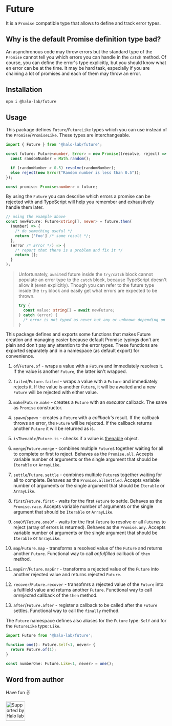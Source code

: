 # Future

It is a `Promise` compatible type that allows to define and track error types.

## Why is the default Promise definition type bad?

An asynchronous code may throw errors but the standard type of the `Promise` cannot tell you which errors you can handle in the `catch` method. Of course, you can define the error's type explicitly, but you should know what en error can be at the time. It may be hard task, especially if you are chaining a lot of promises and each of them may throw an error.

## Installation

```bash
npm i @halo-lab/future
```

## Usage

This package defines `Future`/`FutureLike` types which you can use instead of the `Promise`/`PromiseLike`. These types are interchangeable.

```typescript
import { Future } from '@halo-lab/future';

const future: Future<number, Error> = new Promise((resolve, reject) => {
  const randomNumber = Math.random();

  if (randomNumber > 0.5) resolve(randomNumber);
  else reject(new Error("Random number is less than 0.5"));
});

const promise: Promise<number> = future;
```

By using the `Future` you can describe which errors a promise can be rejected with and TypeScript will help you remember and exhaustively handle them later.

```typescript
// using the example above
const newFuture: Future<string[], never> = future.then(
  (number) => {
    /* do something useful */
    return ['foo'] /* some result */;
  },
  (error /* Error */) => {
    /* report that there is a problem and fix it */
    return [];
  }
);
```

> Unfortunately, `await`ed future inside the `try/catch` block cannot populate an error type to the `catch` block, because TypeScript doesn't allow it (even explicitly). Though you can refer to the future type inside the `try` block and easily get what errors are expected to be thrown.
> ```typescript
> try {
>   const value: string[] = await newFuture;
> } catch (error) {
>   /* error is not typed as never but any or unknown depending on your tsconfig */
> }
> ```

This package defines and exports some functions that makes Future creation and managing easier because default Promise typings don't are plain and don't pay any attention to the error types. These functions are exported separately and in a namespace (as default export) for convenience.

1. `of`/`Future.of` - wraps a value with a `Future` and immediately resolves it. If the value is another `Future`, the latter isn't wrapped.

2. `failed`/`Future.failed` - wraps a value with a `Future` and immediately rejects it. If the value is another `Future`, it will be awaited and a new `Future` will be rejected with either value.

3. `make`/`Future.make` - creates a `Future` with an _executor_ callback. The same as `Promise` constructor.

4. `spawn`/`spawn` - creates a `Future` with a _callback's_ result. If the callback throws an error, the `Future` will be rejected. If the callback returns another `Future` it will be returned as is.

5. `isThenable`/`Future.is` - checks if a value is [thenable](https://developer.mozilla.org/en-US/docs/Web/JavaScript/Reference/Global_Objects/Promise#thenables) object.

6. `merge`/`Future.merge` - combines multiple `Future`s together waiting for all to complete or first to reject. Behaves as the `Promise.all`. Accepts variable number of arguments or the single argument that should be `Iterable` or `ArrayLike`.

7. `settle`/`Future.settle` - combines multiple `Future`s together waiting for all to complete. Behaves as the `Promise.allSettled`. Accepts variable number of arguments or the single argument that should be `Iterable` or `ArrayLike`.

8. `first`/`Future.first` - waits for the first `Future` to settle. Behaves as the `Promise.race`. Accepts variable number of arguments or the single argument that should be `Iterable` or `ArrayLike`.

9. `oneOf`/`Future.oneOf` - waits for the first `Future` to resolve or all `Future`s to reject (array of errors is returned). Behaves as the `Promise.any`. Accepts variable number of arguments or the single argument that should be `Iterable` or `ArrayLike`.

10. `map`/`Future.map` - transforms a resolved value of the `Future` and returns another `Future`. Functional way to call _onfulfilled_ callback of `then` method.

11. `mapErr`/`Future.mapErr` - transforms a rejected value of the `Future` into another rejected value and returns rejected `Future`.

12. `recover`/`Future.recover` - transofmrs a rejected value of the `Future` into a fulfileld value and returns another `Future`. Functional way to call _onrejected_ callback of the `then` method.

13. `after`/`Future.after` - register a callback to be called after the `Future` settles. Functional way to call the `finally` method.

The `Future` namespace defines also aliases for the `Future` type: `Self` and for the `FutureLike` type: `Like`.

```typescript
import Future from '@halo-lab/future';

function one(): Future.Self<1, never> {
  return Future.of(1);
}

const numberOne: Future.Like<1, never> = one();
```

## Word from author

Have fun ✌️

<a href="https://www.halo-lab.com/?utm_source=github">
  <img
    src="https://dgestran.sirv.com/Images/supported-by-halolab.png"
    alt="Supported by Halo lab"
    height="60"
  >
</a>
